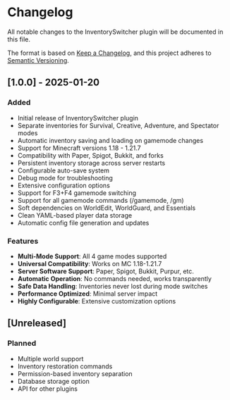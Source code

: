 # Changelog

All notable changes to the InventorySwitcher plugin will be documented in this file.

The format is based on [Keep a Changelog](https://keepachangelog.com/en/1.0.0/),
and this project adheres to [Semantic Versioning](https://semver.org/spec/v2.0.0.html).

## [1.0.0] - 2025-01-20

### Added
- Initial release of InventorySwitcher plugin
- Separate inventories for Survival, Creative, Adventure, and Spectator modes
- Automatic inventory saving and loading on gamemode changes
- Support for Minecraft versions 1.18 - 1.21.7
- Compatibility with Paper, Spigot, Bukkit, and forks
- Persistent inventory storage across server restarts
- Configurable auto-save system
- Debug mode for troubleshooting
- Extensive configuration options
- Support for F3+F4 gamemode switching
- Support for all gamemode commands (/gamemode, /gm)
- Soft dependencies on WorldEdit, WorldGuard, and Essentials
- Clean YAML-based player data storage
- Automatic config file generation and updates

### Features
- **Multi-Mode Support**: All 4 game modes supported
- **Universal Compatibility**: Works on MC 1.18-1.21.7
- **Server Software Support**: Paper, Spigot, Bukkit, Purpur, etc.
- **Automatic Operation**: No commands needed, works transparently
- **Safe Data Handling**: Inventories never lost during mode switches
- **Performance Optimized**: Minimal server impact
- **Highly Configurable**: Extensive customization options

## [Unreleased]

### Planned
- Multiple world support
- Inventory restoration commands
- Permission-based inventory separation
- Database storage option
- API for other plugins